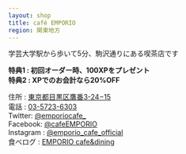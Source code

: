 ```yaml
---
layout: shop
title: café EMPORIO
region: 関東地方
---
```


学芸大学駅から歩いて5分、駒沢通りにある喫茶店です  

**特典1 : 初回オーダー時、100XPをプレゼント**  
**特典2 : XPでのお会計なら20%OFF**  

住所 : [東京都目黒区鷹番3-24−15](https://www.google.co.jp/maps/place/EMPORIO+cafe%26dining/@35.6290735,139.6789889,17z/data=!3m1!4b1!4m5!3m4!1s0x6018f4c8ab416215:0x5d2556809de7050c!8m2!3d35.6290735!4d139.6811776)  
電話 : <a href="tel:">03-5723-6303</a>  
Twitter: [@emporiocafe_](https://twitter.com/emporiocafe_)  
Facebook: [@cafeEMPORIO](https://www.facebook.com/cafeEMPORIO/)  
Instagram : [@emporio_cafe_official](https://www.instagram.com/emporio_cafe_official/)  
食べログ : [EMPORIO cafe&dining](https://tabelog.com/tokyo/A1317/A131702/13024758/)  

